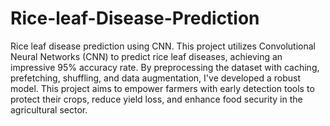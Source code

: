 # Rice-leaf-Disease-Prediction
Rice leaf disease prediction using CNN. 
This project utilizes Convolutional Neural Networks (CNN) to predict rice leaf diseases, achieving an impressive 95% accuracy rate. By preprocessing the dataset with caching, prefetching, shuffling, and data augmentation, I've developed a robust model. This project aims to empower farmers with early detection tools to protect their crops, reduce yield loss, and enhance food security in the agricultural sector.
